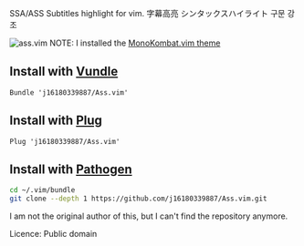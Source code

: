SSA/ASS Subtitles highlight for vim. 字幕高亮 シンタックスハイライト 구문 강조

![ass.vim](https://i.imgur.com/7pc2LDX.png)
NOTE: I installed the [MonoKombat.vim theme](https://github.com/j16180339887/MonoKombat.vim)

## Install with [Vundle](https://github.com/VundleVim/Vundle.vim)
```vim
Bundle 'j16180339887/Ass.vim'
```

## Install with [Plug](https://github.com/junegunn/vim-plug)
```vim
Plug 'j16180339887/Ass.vim'
```

## Install with [Pathogen](https://github.com/tpope/vim-pathogen)
```sh
cd ~/.vim/bundle
git clone --depth 1 https://github.com/j16180339887/Ass.vim.git
```

I am not the original author of this, but I can't find the repository anymore.

Licence: Public domain

